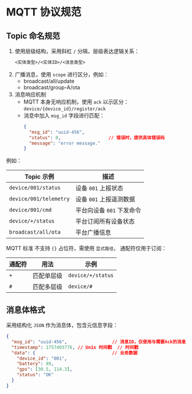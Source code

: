 # MQTT 协议规范

## Topic 命名规范

1. 使用层级结构，采用斜杠 `/` 分隔，层级表达逻辑关系：
    ```txt
    <实体类型>/<实体ID>/<消息类型>
    ```
2. 广播消息，使用 `scope` 进行区分，例如：
    - broadcast/all/update
    - broadcast/group-A/ota
3. 消息响应机制
    - MQTT 本身无响应机制，使用 `ack` 以示区分：`device/{device_id}/register/ack`
    - 消息中加入 `msg_id` 字段进行匹配：
        ```json
        {
          "msg_id": "uuid-456",
          "status": 0,                  // 错误时，提供具体错误码
          "message": "error message."
        }
        ```

例如：

| Topic 示例            | 描述               |
| -------------------- | ---------------- |
| `device/001/status`     | 设备 `001` 上报状态    |
| `device/001/telemetry`  | 设备 `001` 上报遥测数据  |
| `device/001/cmd`        | 平台向设备 `001` 下发命令 |
| `device/+/status`       | 平台订阅所有设备状态       |
| `broadcast/all/ota` | 平台广播信息           |

MQTT 标准 不支持 `{}` 占位符，需使用 `显式路径`， 通配符仅用于订阅：

| 通配符 | 用法    | 示例                 |
| --- | ----- | ------------------ |
| `+` | 匹配单层级 | `device/+/status` |
| `#` | 匹配多层级 | `device/#`        |

## 消息体格式

采用结构化 `JSON` 作为消息体，包含元信息字段：

```json
{
  "msg_id": "uuid-456",                 // 消息ID，仅使用与需要Ack的消息
  "timestamp": 1757403776, // Unix 时间戳  // 时间戳
  "data": {                             // 业务数据
    "device_id": "001",
    "battery": 89,
    "gps": [30.5, 114.3],
    "status": "OK"
  }
}
```

